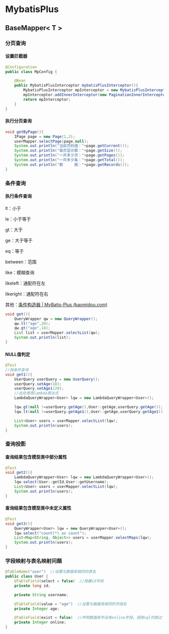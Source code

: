 # MybatisPlus

## BaseMapper< T >

### 分页查询

#### 设置拦截器

```java
@Configuration
public class MpConfig {

    @Bean
    public MybatisPlusInterceptor mybatisPlusInterceptor(){
        MybatisPlusInterceptor mpInterceptor = new MybatisPlusInterceptor();    //定义一个拦截器
        mpInterceptor.addInnerInterceptor(new PaginationInnerInterceptor());    //添加一个分页拦截器
        return mpInterceptor;
    }
}
```

#### 执行分页查询

```java
void getByPage(){
    IPage page = new Page(1,2);
    userMapper.selectPage(page,null);
    System.out.println("当前页码值："+page.getCurrent());
    System.out.println("每页显示数："+page.getSize());
    System.out.println("一共多少页："+page.getPages());
    System.out.println("一共多少条："+page.getTotal());
    System.out.println("数     据："+page.getRecords());
}
```

### 条件查询

#### 执行条件查询

lt：小于

le：小于等于

gt：大于

ge：大于等于

eq：等于

between：范围

like：模糊查询

likeleft：通配符在左

likeright：通配符在右

其他：[条件构造器 | MyBatis-Plus (baomidou.com)](https://baomidou.com/pages/10c804/)

```java
void get(){
    QueryWrapper qw = new QueryWrapper();
    qw.lt("age",20); 
    qw.gt("age",18); 
    List list = userMapper.selectList(qw);
    System.out.println(list);
}
```

#### NULL值判定

```java
@Test
//按条件查询
void get1(){
    UserQuery userQuery = new UserQuery();
    userQuery.setAge(18);
    userQuery.setAge1(20);
    //此处使用lambda表达式
    LambdaQueryWrapper<User> lqw = new LambdaQueryWrapper<User>();

    lqw.gt(null !=userQuery.getAge(),User::getAge,userQuery.getAge());
    lqw.lt(null !=userQuery.getAge1(),User::getAge,userQuery.getAge1());

    List<User> users = userMapper.selectList(lqw);
    System.out.println(users);
}
```

### 查询投影

#### 查询结果包含模型类中部分属性

```java
@Test
void get2(){
    LambdaQueryWrapper<User> lqw = new LambdaQueryWrapper<User>();
    lqw.select(User::getId,User::getUsername);
    List<User> users = userMapper.selectList(lqw);
    System.out.println(users);
}
```

#### 查询结果包含模型类中未定义属性

```java
@Test
void get3(){
    QueryWrapper<User> lqw = new QueryWrapper<User>();
    lqw.select("count(*) as count");
    List<Map<String, Object>> users = userMapper.selectMaps(lqw);
    System.out.println(users);
}
```

### 字段映射与表名映射问题

```java
@TableName("user")  //设置与数据库相同的表名
public class User {
    @TableField(select = false)  //隐藏id字段
    private long id;

    private String username;

    @TableField(value = "age")  //设置与数据库相同的字段名
    private Integer age;

    @TableField(exist = false)  //声明数据库中没有online字段，调用sql时跳过
    private Integer online;
}
```

